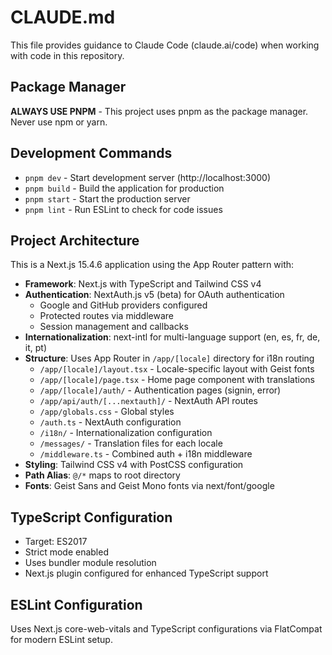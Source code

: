# CLAUDE.md

This file provides guidance to Claude Code (claude.ai/code) when working with code in this repository.

## Package Manager

**ALWAYS USE PNPM** - This project uses pnpm as the package manager. Never use npm or yarn.

## Development Commands

- `pnpm dev` - Start development server (http://localhost:3000)
- `pnpm build` - Build the application for production
- `pnpm start` - Start the production server
- `pnpm lint` - Run ESLint to check for code issues

## Project Architecture

This is a Next.js 15.4.6 application using the App Router pattern with:

- **Framework**: Next.js with TypeScript and Tailwind CSS v4
- **Authentication**: NextAuth.js v5 (beta) for OAuth authentication
  - Google and GitHub providers configured
  - Protected routes via middleware
  - Session management and callbacks
- **Internationalization**: next-intl for multi-language support (en, es, fr, de, it, pt)
- **Structure**: Uses App Router in `/app/[locale]` directory for i18n routing
  - `/app/[locale]/layout.tsx` - Locale-specific layout with Geist fonts
  - `/app/[locale]/page.tsx` - Home page component with translations
  - `/app/[locale]/auth/` - Authentication pages (signin, error)
  - `/app/api/auth/[...nextauth]/` - NextAuth API routes
  - `/app/globals.css` - Global styles
  - `/auth.ts` - NextAuth configuration
  - `/i18n/` - Internationalization configuration
  - `/messages/` - Translation files for each locale
  - `/middleware.ts` - Combined auth + i18n middleware
- **Styling**: Tailwind CSS v4 with PostCSS configuration
- **Path Alias**: `@/*` maps to root directory
- **Fonts**: Geist Sans and Geist Mono fonts via next/font/google

## TypeScript Configuration

- Target: ES2017
- Strict mode enabled
- Uses bundler module resolution
- Next.js plugin configured for enhanced TypeScript support

## ESLint Configuration

Uses Next.js core-web-vitals and TypeScript configurations via FlatCompat for modern ESLint setup.